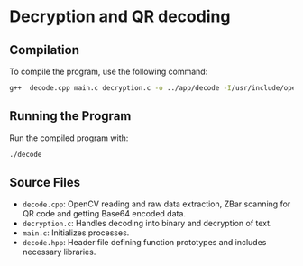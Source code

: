 # Decryption and QR decoding

## Compilation
To compile the program, use the following command:
```bash
g++  decode.cpp main.c decryption.c -o ../app/decode -I/usr/include/opencv4 -lcrypt -lopencv_core -lopencv_imgcodecs -lopencv_imgproc -lopencv_highgui -lssl -lcrypto -lzbar
```

## Running the Program
Run the compiled program with:
```bash
./decode
```

## Source Files
- `decode.cpp`: OpenCV reading and raw data extraction, ZBar scanning for QR code and getting Base64 encoded data.
- `decryption.c`: Handles decoding into binary and decryption of text.
- `main.c`: Initializes processes.
- `decode.hpp`: Header file defining function prototypes and includes necessary libraries.

```

